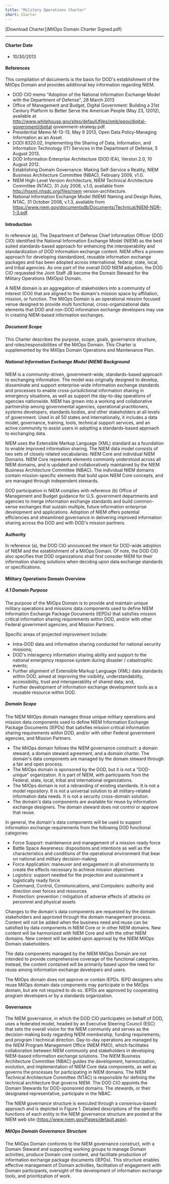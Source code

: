 ```yaml
---
title: "Military Operations Charter"
short: Charter
---
```


[Download Charter](MilOps Domain Charter Signed.pdf)

---

#### Charter Date

- 10/30/2013

#### References
This compilation of documents is the basis for DOD's establishment of the MilOps Domain and provides additional key information regarding NIEM.

 - DOD CIO memo "Adoption of the National Information Exchange Model with the Department of Defense", 28 March 2013
 -	Office of Management and Budget, Digital Government: Building a 21st Century Platform to Better Serve the American People (May 23, 12012), available at http://www.whitehouse.gov/sites/defaulUfiles/omb/eqov/diqital-government/diqital­ qovemment-strateqy.pdf.
 -	Presidential Memo M-13-13, May 9 2013, Open Data Policy-Managing Information as an Asset.
 -	DODI 8320.02, Implementing the Sharing of Data, Information, and Information Technology (IT) Services in the Department of Defense, 5 August 2013.
 -	DOD Information Enterprise Architecture (DOD IEA), Version 2.0, 10 August 2012.
 -	Establishing Domain Governance: Making Self-Service a Reality, NIEM Business Architecture Committee (NBAC), February 2009, v1.0.
 -	NIEM High-Level Version Architecture, NIEM Technical Architecture Committee (NTAC), 31 July 2008, v.1.0, available from http://hsxml.nhsdc.org/files/niem­ version-architecture.
 -	National Information Exchange Model (NIEM) Naming and Design Rules, NTAC, 31 October 2008, v.1.3, available from https://www.niem.gov/documentsdb/Documents/Technical/NIEM-NDR-1-3.pdf.

#### Introduction
In reference (a), The Department of Defense Chief Information Officer {DOD CIO) identified the National Information Exchange Model {NIEM) as the best suited standards-based approach for enhancing the interoperability and standardization of DOD information exchange content. NIEM offers a proven approach for developing standardized, reusable information exchange packages and has been adopted across international, federal, state, local, and tribal agencies. As one part of the overall DOD NIEM adoption, the DOD CIO requested the Joint Staff JB become the Domain Steward for the Military Operations (MilOps) Domain.

A NIEM domain is an aggregation of stakeholders into a community of interest (COi) that are aligned to the domain's mission space by affiliation, mission, or function. The MilOps Domain is an operational mission focused venue designed to provide multi­ functional, cross-organizational data elements that DOD and non-DOD information exchange developers may use in creating NIEM-based information exchanges.

#####	Document Scope
This Charter describes the purpose, scope, goals, governance structure, and roles/responsibilities of the MilOps Domain. This Charter is supplemented by the MilOps Domain Operations and Maintenance Plan.

##### National Information Exchange Model (NIEM) Background
NIEM is a community-driven, government-wide, standards-based approach to exchanging information. The model was originally designed to develop, disseminate and support enterprise-wide information exchange standards and processes to enable cross-jurisdictional information sharing in emergency situations, as well as support the day-to-day operations of agencies nationwide. NIEM has grown into a working and collaborative partnership among governmental agencies, operational practitioners, systems developers, standards bodies, and other stakeholders at all levels of government. Used in all 50 states and internationally, it includes a data model, governance, training, tools, technical support services, and an active community to assist users in adopting a standards-based approach to exchanging data.

NIEM uses the Extensible Markup Language (XML) standard as a foundation to enable improved information sharing. The NIEM data model consists of two sets of closely related vocabularies: NIEM Core and individual NIEM Domains. NIEM Core represents elements commonly understood across all NIEM domains, and is updated and collaboratively maintained by the NIEM Business Architecture Committee (NBAC). The individual NIEM domains contain mission-specific elements that build upon NIEM Core concepts, and are managed through independent stewards.

DOD participation in NIEM complies with reference (b) Office of Management and Budget guidance for U.S. government departments and agencies to merge information exchange standards and build common-sense exchanges that sustain multiple, future information enterprise development and applications. Adoption of NIEM offers potential efficiencies and streamlined governance in delivering improved information sharing across the DOD and with DOD's mission partners.

#### Authority
In reference (a), the DOD CIO announced the intent for DOD-wide adoption of NIEM and the establishment of a MilOps Domain. Of note, the DOD CIO also specifies that DOD organizations shall first consider NIEM for their information sharing solutions when deciding upon data exchange standards or specifications.

####	Military Operations Domain Overview
##### 4.1	Domain Purpose
The purpose of the MilOps Domain is to provide and maintain unique military operations and missions data components used to define NIEM Information Exchange Package Documents (IEPDs) that satisfies mission critical information sharing requirements within DOD, and/or with other Federal government agencies, and Mission Partners.

Specific areas of projected improvement include:

 - Intra-DOD data and information sharing conducted for national security missions;
 - DOD's interagency information sharing ability and support to the national emergency response system during disaster / catastrophic events;
 - Further alignment of Extensible Markup Language (XML) data standards within DOD, aimed at improving the visibility, understandability, accessibility, trust and interoperability of shared data; and,
 - Further development of information exchange development tools as a reusable resource within DOD.

#####	Domain Scope
The NIEM MilOps domain manages those unique military operations and mission data components used to define NIEM Information Exchange Package Documents (IEPDs) that satisfies mission critical information sharing requirements within DOD, and/or with other Federal government agencies, and Mission Partners.

 - The MilOps domain follows the NIEM governance construct: a domain steward, a domain steward agreement, and a domain charter. The domain's data components are managed by the domain steward through a fair and open process.
 - The MilOps domain is sponsored by the DOD, but it is not a "DOD-unique" organization. It is part of NIEM, with participants from the Federal, state, local, tribal and international organizations.
 - The MilOps domain is not a rebranding of existing standards. It is not a model repository. It is not a universal solution to all military-related information data needs. It is not a security cross-domain solution.
 - The domain's data components are available for reuse by information exchange designers. The domain steward does not control or approve that reuse.

In general, the domain's data components will be used to support information exchange requirements from the following DOD functional categories:

 - Force Support: maintenance and management of a mission ready force
 - Battle Space Awareness: dispositions and intentions as well as the characteristics and conditions of the operational environment that bear on national and military decision-making
 - Force Application: maneuver and engagement in all environments to create the effects necessary to achieve mission objectives
 - Logistics: support needed for the projection and sustainment a logistically ready force
 - Command, Control, Communications, and Computers: authority and direction over forces and resources
 - Protection: prevention / mitigation of adverse effects of attacks on personnel and physical assets

Changes to the domain's data components are requested by the domain stakeholders and approved through the domain management process. Content will not be added when the business need and reuse can be satisfied by data components in NIEM Core or in other NIEM domains. New content will be harmonized with NIEM Core and with the other NIEM domains. New content will be added upon approval by the NIEM MilOps Domain stakeholders.

The data components managed by the NIEM MilOps Domain are not intended to provide comprehensive coverage of the functional categories. Instead, the content contained will be primarily based upon the need for reuse among information exchange developers and users.

The MilOps domain does not approve or contain IEPDs. IEPD designers who reuse MilOps domain data components may participate in the MilOps domain, but are not required to do so. IEPDs are approved by cooperating program developers or by a standards organization.

#### Governance
The NIEM governance, in which the DOD CIO participates on behalf of DOD, uses a federated model, headed by an Executive Steering Council (ESC) that sets the overall vision for the NIEM community and serves as the decision-making body regarding NIEM membership, funding requirements, and program I technical direction. Day-to-day operations are managed by the NIEM Program Management Office (NIEM PMO), which facilitates collaboration between NIEM community and stakeholders in developing
NIEM-based information exchange solutions. The NIEM Business Architecture Committee (NBAC) guides the development, harmonization, evolution, and implementation of NIEM Core data components, as well as governs the processes for participating in NIEM domains. The NIEM Technical Architecture Committee (NTAC) is responsible for defining the technical architecture that governs NIEM. The DOD CIO appoints the Domain Stewards for DOD-sponsored domains. The stewards, or their designated representative, participate in the NBAC.

The NIEM governance structure is executed through a consensus-based approach and is depicted in Figure 1. Detailed descriptions of the specific functions of each entity in the NIEM governance structure are posted at the NIEM web site (https://www.niem.gov/Pages/default.aspx).

##### MilOps Domain Governance Structure
The MilOps Domain conforms to the NIEM governance construct, with a Domain Steward and supporting working groups to manage Domain activities, produce Domain core content, and facilitate production of information exchange package documents (IEPDs). This structure enables effective management of Domain activities, facilitation of engagement with Domain participants, oversight of the development of information exchange tools, and prioritization of work.
